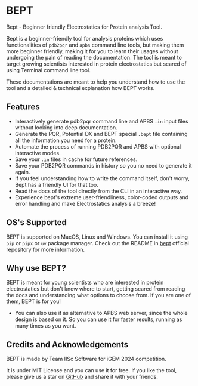 # BEPT

Bept - Beginner friendly Electrostatics for Protein analysis Tool.

Bept is a beginner-friendly tool for analysis proteins which uses functionalities of `pdb2pqr` and `apbs` command line tools, but making them more beginner friendly, making it for you to learn their usages without undergoing the pain of reading the documentation. The tool is meant to target growing scientists interested in protein electrostatics but scared of using Terminal command line tool.

These documentations are meant to help you understand how to use the tool and a detailed & technical explanation how BEPT works.

## Features

- Interactively generate pdb2pqr command line and APBS `.in` input files without looking into deep documentation.
- Generate the PQR, Potential DX and BEPT special `.bept` file containing all the information you need for a protein.
- Automate the process of running PDB2PQR and APBS with optional interactive modes.
- Save your `.in` files in cache for future references.
- Save your PDB2PQR commands in history so you no need to generate it again.
- If you feel understanding how to write the command itself, don't worry, Bept has a friendly UI for that too.
- Read the docs of the tool directly from the CLI in an interactive way.
- Experience bept's extreme user-friendliness, color-coded outputs and error handling and make Electrostatics analysis a breeze!

## OS's Supported

BEPT is supported on MacOS, Linux and Windows. You can install it using `pip` or `pipx` or `uv` package manager. Check out the README in [bept](https://github.com/IISc-Software-iGEM/bept) official repository for more information.

## Why use BEPT?

BEPT is meant for young scientists who are interested in protein electrostatics but don't know where to start, getting scared from reading the docs and understanding what options to choose from. If you are one of them, BEPT is for you!

- You can also use it as alternative to APBS web server, since the whole design is based on it. So you can use it for faster results, running as many times as you want.

## Credits and Acknowledgements

BEPT is made by Team IISc Software for iGEM 2024 competition.

It is under MIT License and you can use it for free. If you like the tool, please give us a star on [GitHub](https://github.com/IISc-Software-iGEM/bept) and share it with your friends.
